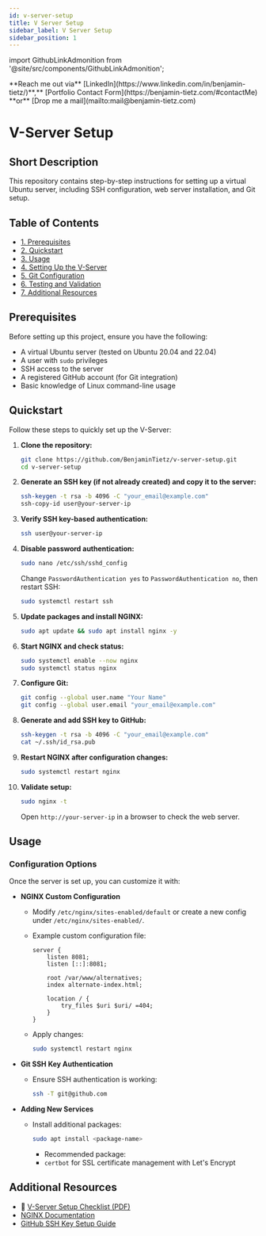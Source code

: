```yaml
---
id: v-server-setup
title: V Server Setup
sidebar_label: V Server Setup
sidebar_position: 1
---
```


import GithubLinkAdmonition from '@site/src/components/GithubLinkAdmonition';

<GithubLinkAdmonition link="https://github.com/BenjaminTietz/v-server-setup" text="Github Repository" type="info">
**Reach me out via** [LinkedIn](https://www.linkedin.com/in/benjamin-tietz/)**,** [Portfolio Contact Form](https://benjamin-tietz.com/#contactMe) **or** [Drop me a mail](mailto:mail@benjamin-tietz.com)
</GithubLinkAdmonition>

# V-Server Setup

## Short Description

This repository contains step-by-step instructions for setting up a virtual Ubuntu server, including SSH configuration, web server installation, and Git setup.

## Table of Contents

- [1. Prerequisites](#prerequisites)
- [2. Quickstart](#quickstart)
- [3. Usage](#usage)
- [4. Setting Up the V-Server](./setup.md)
- [5. Git Configuration](./git.md)
- [6. Testing and Validation](./testing.md)
- [7. Additional Resources](#additional-resources)

## Prerequisites

Before setting up this project, ensure you have the following:

- A virtual Ubuntu server (tested on Ubuntu 20.04 and 22.04)
- A user with `sudo` privileges
- SSH access to the server
- A registered GitHub account (for Git integration)
- Basic knowledge of Linux command-line usage

## Quickstart

Follow these steps to quickly set up the V-Server:

1. **Clone the repository:**
   ```sh
   git clone https://github.com/BenjaminTietz/v-server-setup.git
   cd v-server-setup
   ```
2. **Generate an SSH key (if not already created) and copy it to the server:**
   ```sh
   ssh-keygen -t rsa -b 4096 -C "your_email@example.com"
   ssh-copy-id user@your-server-ip
   ```
3. **Verify SSH key-based authentication:**
   ```sh
   ssh user@your-server-ip
   ```
4. **Disable password authentication:**
   ```sh
   sudo nano /etc/ssh/sshd_config
   ```
   Change `PasswordAuthentication yes` to `PasswordAuthentication no`, then restart SSH:
   ```sh
   sudo systemctl restart ssh
   ```
5. **Update packages and install NGINX:**
   ```sh
   sudo apt update && sudo apt install nginx -y
   ```
6. **Start NGINX and check status:**
   ```sh
   sudo systemctl enable --now nginx
   sudo systemctl status nginx
   ```
7. **Configure Git:**
   ```sh
   git config --global user.name "Your Name"
   git config --global user.email "your_email@example.com"
   ```
8. **Generate and add SSH key to GitHub:**
   ```sh
   ssh-keygen -t rsa -b 4096 -C "your_email@example.com"
   cat ~/.ssh/id_rsa.pub
   ```
9. **Restart NGINX after configuration changes:**
   ```sh
   sudo systemctl restart nginx
   ```
10. **Validate setup:**
    ```sh
    sudo nginx -t
    ```
    Open `http://your-server-ip` in a browser to check the web server.

## Usage

### Configuration Options

Once the server is set up, you can customize it with:

- **NGINX Custom Configuration**

  - Modify `/etc/nginx/sites-enabled/default` or create a new config under `/etc/nginx/sites-enabled/`.
  - Example custom configuration file:

    ```nginx
    server {
        listen 8081;
        listen [::]:8081;

        root /var/www/alternatives;
        index alternate-index.html;

        location / {
            try_files $uri $uri/ =404;
        }
    }
    ```

  - Apply changes:
    ```sh
    sudo systemctl restart nginx
    ```

- **Git SSH Key Authentication**
  - Ensure SSH authentication is working:
    ```sh
    ssh -T git@github.com
    ```
- **Adding New Services**

  - Install additional packages:

    ```sh
    sudo apt install <package-name>
    ```

    - Recommended package:
    - `certbot` for SSL certificate management with Let's Encrypt

## Additional Resources

- 📄 [V-Server Setup Checklist (PDF)](https://github.com/BenjaminTietz/v-server-setup/blob/main/docs/v-server-checklist.pdf)
- [NGINX Documentation](https://nginx.org/en/docs/)
- [GitHub SSH Key Setup Guide](https://docs.github.com/en/authentication/connecting-to-github-with-ssh)
